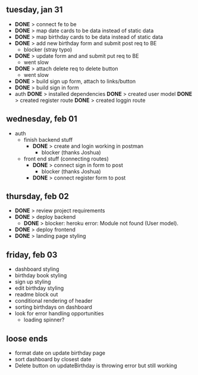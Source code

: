 ## tuesday, jan 31
- **DONE** > connect fe to be
- **DONE** > map date cards to be data instead of static data
- **DONE** > map birthday cards to be data instead of static data
- **DONE** > add new birthday form and submit post req to BE
    - blocker (stray typo)
- **DONE** > update form and and submit put req to BE
    - went slow
- **DONE** > attach delete req to delete button
    - went slow
- **DONE** > build sign up form, attach to links/button
- **DONE** > build sign in form
- auth
   **DONE** > installed dependencies
   **DONE** > created user model
   **DONE** > created register route
   **DONE** > created loggin route
    

## wednesday, feb 01
- auth
    - finish backend stuff
        - **DONE** > create and login working in postman
            - blocker (thanks Joshua)
    - front end stuff (connecting routes)
        - **DONE** > connect sign in form to post
            - blocker (thanks Joshua)
        - **DONE** > connect register form to post

## thursday, feb 02
- **DONE** > review project requirements
- **DONE** > deploy backend
    - **DONE** > blocker: heroku error: Module not found (User model).
- **DONE** > deploy frontend 
- **DONE** > landing page styling

## friday, feb 03
- dashboard styling
- birthday book styling
- sign up styling
- edit birthday styling
- readme block out
- conditional rendering of header
- sorting birthdays on dashboard
- look for error handling opportunities
    - loading spinner?


## loose ends
- format date on update birthday page
- sort dashboard by closest date
- Delete button on updateBirthday is throwing error but still working